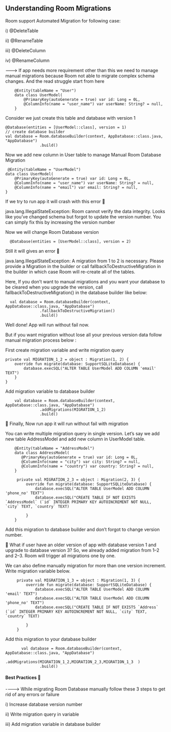 ## Understanding Room Migrations

Room support Automated Migration for following case:

 i) @DeleteTable
 
 ii) @RenameTable

 iii) @DeleteColumn

 iv) @RenameColumn

---> If app needs more requirement other than this we need to manage manual migrations because Room not able to migrate complex schema changes. And the read struggle start from here
        
        @Entity(tableName = "User")
        data class UserModel(
            @PrimaryKey(autoGenerate = true) var id: Long = 0L,
            @ColumnInfo(name = "user_name") var userName: String? = null,
        }

 Consider we just create this table and database with version 1

    @Database(entities = [UserModel::class], version = 1)
    // create database builder
    val database = Room.databaseBuilder(context, AppDatabase::class.java, "AppDatabase")
                   .build()       


 Now we add new column in User table to manage Manual Room Database Migration

     @Entity(tableName = "UserModel")
    data class UserModel(
        @PrimaryKey(autoGenerate = true) var id: Long = 0L,
        @ColumnInfo(name = "user_name") var userName: String? = null,
        @ColumnInfo(name = "email") var email: String? = null,
    }

If we try to run app it will crash with this error 👾

java.lang.IllegalStateException: Room cannot verify the data integrity. Looks like you’ve changed schema but forgot to update the version number. You can simply fix this by increasing the version number

Now we will change Room Database version

      @Database(entities = [UserModel::class], version = 2)  

Still it will gives an error 👾

java.lang.IllegalStateException: A migration from 1 to 2 is necessary. Please provide a Migration in the builder or call fallbackToDestructiveMigration in the builder in which case Room will re-create all of the tables.

Here, If you don’t want to manual migrations and you want your database to be cleared when you upgrade the version, call fallbackToDestructiveMigration() in the database builder like below:

      val database = Room.databaseBuilder(context, AppDatabase::class.java, "AppDatabase")
                   .fallbackToDestructiveMigration() 
                   .build()

Well done! App will run without fail now.

But if you want migration without lose all your previous version data follow manual migration process below :

First create migration variable and write migration query

    private val MIGRATION_1_2 = object : Migration(1, 2) {
        override fun migrate(database: SupportSQLiteDatabase) {
            database.execSQL("ALTER TABLE UserModel ADD COLUMN 'email' TEXT")
        }
    }

Add migration variable to database builder

        val database = Room.databaseBuilder(context, AppDatabase::class.java, "AppDatabase")
                   .addMigrations(MIGRATION_1_2)                   
                   .build()

🎊 Finally, Now run app it will run without fail with migration

You can write multiple migration query in single version. Let’s say we add new table AddressModel and add new column in UserModel table.

        @Entity(tableName = "AddressModel")
        data class AddressModel(
           @PrimaryKey(autoGenerate = true) var id: Long = 0L,
           @ColumnInfo(name = "city") var city: String? = null,
           @ColumnInfo(name = "country") var country: String? = null,
        }
        
         private val MIGRATION_2_3 = object : Migration(2, 3) {
             override fun migrate(database: SupportSQLiteDatabase) {
                 database.execSQL("ALTER TABLE UserModel ADD COLUMN 'phone_no' TEXT")
                 database.execSQL("CREATE TABLE IF NOT EXISTS `AddressModel` (`id` INTEGER PRIMARY KEY AUTOINCREMENT NOT NULL, `city` TEXT, `country` TEXT)
        
             }
        }

Add this migration to database builder and don’t forgot to change version number.

🤔 What if user have an older version of app with database version 1 and upgrade to database version 3? So, we already added migration from 1–2 and 2–3. Room will trigger all migrations one by one.

We can also define manually migration for more than one version increment. Write migration variable below.

         private val MIGRATION_1_3 = object : Migration(1, 3) {
             override fun migrate(database: SupportSQLiteDatabase) {
                 database.execSQL("ALTER TABLE UserModel ADD COLUMN 'email' TEXT")
                 database.execSQL("ALTER TABLE UserModel ADD COLUMN 'phone_no' TEXT")
                 database.execSQL("CREATE TABLE IF NOT EXISTS `Address` (`id` INTEGER PRIMARY KEY AUTOINCREMENT NOT NULL, `city` TEXT,   `country` TEXT)
         
             }
         }


Add this migration to your database builder

           val database = Room.databaseBuilder(context, AppDatabase::class.java, "AppDatabase")
                   .addMigrations(MIGRATION_1_2,MIGRATION_2_3,MIGRATION_1_3  )                   
                   .build()


#### Best Practices 📖

 ----> While migrating Room Database manually follow these 3 steps to get rid of any errors or failure

 i) Increase database version number
 
 ii) Write migration query in variable
 
 iii) Add migration variable in database builder                   
